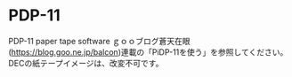 # PDP-11
PDP-11 paper tape software
ｇｏｏブログ蒼天在眼(https://blog.goo.ne.jp/balcon)連載の「PiDP-11を使う」を参照してください。
DECの紙テープイメージは、改変不可です。
